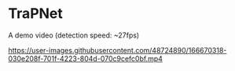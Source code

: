 # TraPNet

A demo video (detection speed: ~27fps)

https://user-images.githubusercontent.com/48724890/166670318-030e208f-701f-4223-804d-070c9cefc0bf.mp4



